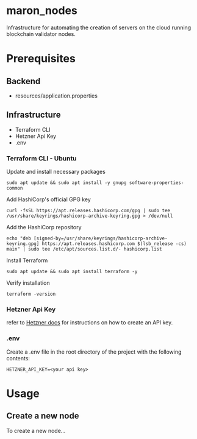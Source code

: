 # maron_nodes
Infrastructure for automating the creation of servers on the cloud running blockchain validator nodes.

# Prerequisites

## Backend
- resources/application.properties

## Infrastructure
- Terraform CLI
- Hetzner Api Key
- .env

### Terraform CLI - Ubuntu
Update and install necessary packages
```
sudo apt update && sudo apt install -y gnupg software-properties-common
```

Add HashiCorp's official GPG key
```
curl -fsSL https://apt.releases.hashicorp.com/gpg | sudo tee /usr/share/keyrings/hashicorp-archive-keyring.gpg > /dev/null
```

Add the HashiCorp repository
```
echo "deb [signed-by=/usr/share/keyrings/hashicorp-archive-keyring.gpg] https://apt.releases.hashicorp.com $(lsb_release -cs) main" | sudo tee /etc/apt/sources.list.d/- hashicorp.list
```

Install Terraform
```
sudo apt update && sudo apt install terraform -y
```

Verify installation
```
terraform -version
``` 
### Hetzner Api Key
refer to [Hetzner docs](https://docs.hetzner.cloud/#overview) for instructions on how to create an API key.

### .env
Create a .env file in the root directory of the project with the following contents:
```
HETZNER_API_KEY=<your api key>
```

# Usage

## Create a new node
To create a new node...
